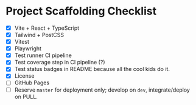 # Project Scaffolding Checklist

- [X] Vite + React + TypeScript
- [X] Tailwind + PostCSS
- [X] Vitest
- [X] Playwright
- [X] Test runner CI pipeline
- [X] Test coverage step in CI pipeline (?)
- [X] Test status badges in README because all the cool kids do it.
- [X] License
- [ ] GitHub Pages
- [ ] Reserve `master` for deployment only; develop on `dev`, integrate/deploy on PULL.